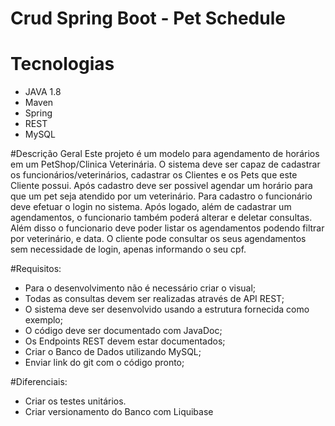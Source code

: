 # Crud Spring Boot - Pet Schedule

# Tecnologias
- JAVA 1.8
- Maven
- Spring 
- REST
- MySQL

#Descrição Geral
 Este projeto é um modelo para agendamento de horários em um PetShop/Clinica Veterinária.
 O sistema deve ser capaz de cadastrar os funcionários/veterinários, cadastrar os Clientes 
 e os Pets que este Cliente possui. Após cadastro deve ser possivel agendar um horário para 
 que um pet seja atendido por um veterinário.
 Para cadastro o funcionário deve efetuar o login no sistema. Após logado, além de 
 cadastrar um agendamentos, o funcionario também poderá alterar e deletar consultas. 
 Além disso o funcionario deve poder listar os agendamentos podendo filtrar por veterinário, 
 e data. 
 O cliente pode consultar os seus agendamentos sem necessidade de login, apenas informando 
 o seu cpf. 

#Requisitos:
   * Para o desenvolvimento não é necessário criar o visual;
   * Todas as consultas devem ser realizadas através de API REST; 
   * O sistema deve ser desenvolvido usando a estrutura fornecida como exemplo;
   * O código deve ser documentado com JavaDoc;
   * Os Endpoints REST devem estar documentados;
   * Criar o Banco de Dados utilizando MySQL;
   * Enviar link do git com o código pronto;

#Diferenciais:
   * Criar os testes unitários.  
   * Criar versionamento do Banco com Liquibase

   

